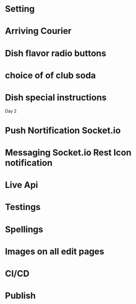 # Setting

# Arriving Courier

# Dish flavor radio buttons

# choice of of club soda

# Dish special instructions

Day 2

# Push Nortification Socket.io

# Messaging Socket.io Rest Icon notification

# Live Api

# Testings

# Spellings

# Images on all edit pages

# CI/CD

# Publish
